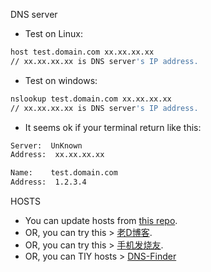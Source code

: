 DNS server
* Test on Linux:
```bash
host test.domain.com xx.xx.xx.xx
// xx.xx.xx.xx is DNS server's IP address.
```

* Test on windows:
```bash
nslookup test.domain.com xx.xx.xx.xx
// xx.xx.xx.xx is DNS server's IP address.

```

* It seems ok if your terminal return like this:
```bash
Server:  UnKnown
Address:  xx.xx.xx.xx

Name:    test.domain.com
Address:  1.2.3.4

```

HOSTS
* You can update hosts from [this repo](https://github.com/racaljk/hosts).
* OR, you can try this > [老D博客](http://laod.cn/hosts/2015-google-hosts.html).
* OR, you can try this > [手机发烧友](http://htcui.com/4938.html).
* OR, you can TIY hosts > [DNS-Finder](https://github.com/zhoukekestar/DNS-Finder)